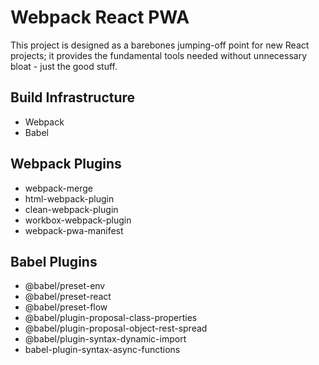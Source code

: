 # Webpack React PWA

This project is designed as a barebones jumping-off point for new React projects; it provides the fundamental tools needed without unnecessary bloat - just the good stuff.

## Build Infrastructure

* Webpack
* Babel

## Webpack Plugins
* webpack-merge
* html-webpack-plugin
* clean-webpack-plugin
* workbox-webpack-plugin
* webpack-pwa-manifest

## Babel Plugins
* @babel/preset-env
* @babel/preset-react
* @babel/preset-flow
* @babel/plugin-proposal-class-properties
* @babel/plugin-proposal-object-rest-spread
* @babel/plugin-syntax-dynamic-import
* babel-plugin-syntax-async-functions